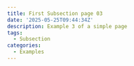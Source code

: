 ```yaml
---
title: First Subsection page 03
date: '2025-05-25T09:44:34Z'
description: Example 3 of a simple page
tags:
  - Subsection
categories:
  - Examples
---
```

